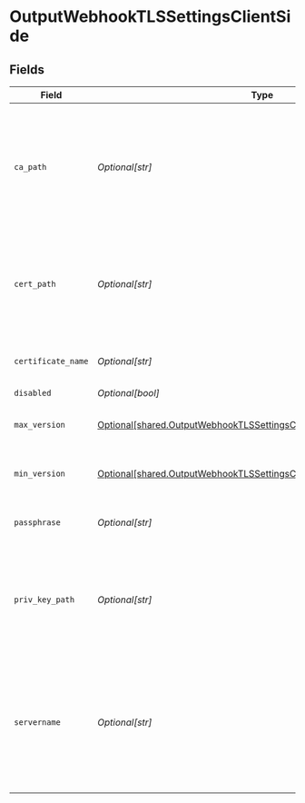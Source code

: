 # OutputWebhookTLSSettingsClientSide


## Fields

| Field                                                                                                                                                  | Type                                                                                                                                                   | Required                                                                                                                                               | Description                                                                                                                                            |
| ------------------------------------------------------------------------------------------------------------------------------------------------------ | ------------------------------------------------------------------------------------------------------------------------------------------------------ | ------------------------------------------------------------------------------------------------------------------------------------------------------ | ------------------------------------------------------------------------------------------------------------------------------------------------------ |
| `ca_path`                                                                                                                                              | *Optional[str]*                                                                                                                                        | :heavy_minus_sign:                                                                                                                                     | Path on client in which to find CA certificates to verify the server's cert. PEM format. Can reference $ENV_VARS.                                      |
| `cert_path`                                                                                                                                            | *Optional[str]*                                                                                                                                        | :heavy_minus_sign:                                                                                                                                     | Path on client in which to find certificates to use. PEM format. Can reference $ENV_VARS.                                                              |
| `certificate_name`                                                                                                                                     | *Optional[str]*                                                                                                                                        | :heavy_minus_sign:                                                                                                                                     | The name of the predefined certificate.                                                                                                                |
| `disabled`                                                                                                                                             | *Optional[bool]*                                                                                                                                       | :heavy_minus_sign:                                                                                                                                     | N/A                                                                                                                                                    |
| `max_version`                                                                                                                                          | [Optional[shared.OutputWebhookTLSSettingsClientSideMaximumTLSVersion]](undefined/models/shared/outputwebhooktlssettingsclientsidemaximumtlsversion.md) | :heavy_minus_sign:                                                                                                                                     | Maximum TLS version to use when connecting                                                                                                             |
| `min_version`                                                                                                                                          | [Optional[shared.OutputWebhookTLSSettingsClientSideMinimumTLSVersion]](undefined/models/shared/outputwebhooktlssettingsclientsideminimumtlsversion.md) | :heavy_minus_sign:                                                                                                                                     | Minimum TLS version to use when connecting                                                                                                             |
| `passphrase`                                                                                                                                           | *Optional[str]*                                                                                                                                        | :heavy_minus_sign:                                                                                                                                     | Passphrase to use to decrypt private key.                                                                                                              |
| `priv_key_path`                                                                                                                                        | *Optional[str]*                                                                                                                                        | :heavy_minus_sign:                                                                                                                                     | Path on client in which to find the private key to use. PEM format. Can reference $ENV_VARS.                                                           |
| `servername`                                                                                                                                           | *Optional[str]*                                                                                                                                        | :heavy_minus_sign:                                                                                                                                     | Server name for the SNI (Server Name Indication) TLS extension. It must be a host name, and not an IP address.                                         |